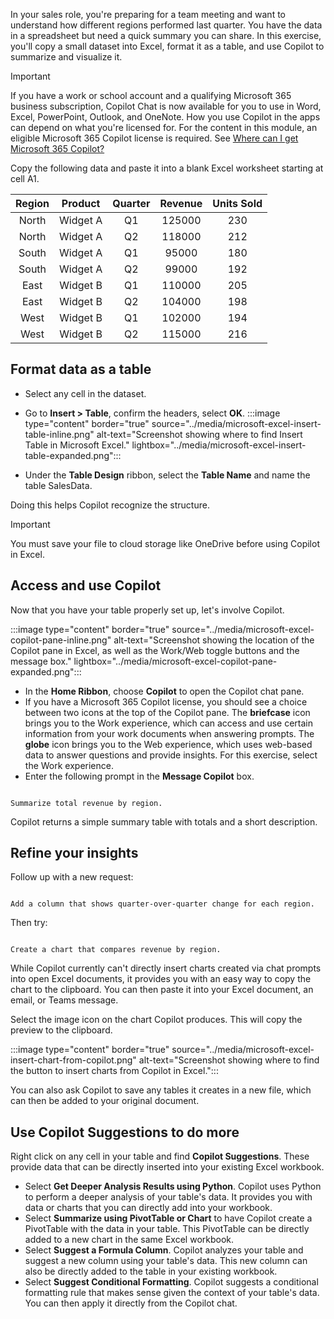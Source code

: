 In your sales role, you're preparing for a team meeting and want to understand how different regions performed last quarter. You have the data in a spreadsheet but need a quick summary you can share. In this exercise, you'll copy a small dataset into Excel, format it as a table, and use Copilot to summarize and visualize it.

>[!IMPORTANT]
> ​​​​​​​If you have a work or school account and a qualifying Microsoft 365 business subscription, Copilot Chat is now available for you to use in Word, Excel, PowerPoint, Outlook, and OneNote. How you use Copilot in the apps can depend on what you're licensed for.
> For the content in this module, an eligible Microsoft 365 Copilot license is required. See [Where can I get Microsoft 365 Copilot?](https://support.microsoft.com/en-us/topic/where-can-i-get-microsoft-copilot-40a622db-6d25-4266-b008-4bbcb55cf52f)

Copy the following data and paste it into a blank Excel worksheet starting at cell A1.

| **Region** | **Product** | **Quarter** | **Revenue** | **Units Sold** |
| :---: | :---: | :---: | :---: | :---: |
| North | Widget A | Q1 | 125000 | 230 |
| North | Widget A | Q2 | 118000 | 212 |
| South | Widget A | Q1 | 95000 | 180 |
| South | Widget A | Q2 | 99000 | 192 |
| East | Widget B | Q1 | 110000 | 205 |
| East | Widget B | Q2 | 104000 | 198 |
| West | Widget B | Q1 | 102000 | 194 |
| West | Widget B | Q2 | 115000 | 216 |

## Format data as a table

- Select any cell in the dataset.
- Go to **Insert > Table**, confirm the headers, select **OK**.
:::image type="content" border="true" source="../media/microsoft-excel-insert-table-inline.png" alt-text="Screenshot showing where to find Insert Table in Microsoft Excel." lightbox="../media/microsoft-excel-insert-table-expanded.png":::

- Under the **Table Design** ribbon, select the **Table Name** and name the table SalesData.

Doing this helps Copilot recognize the structure.

>[!IMPORTANT]
> You must save your file to cloud storage like OneDrive before using Copilot in Excel.

## Access and use Copilot

Now that you have your table properly set up, let's involve Copilot.

:::image type="content" border="true" source="../media/microsoft-excel-copilot-pane-inline.png" alt-text="Screenshot showing the location of the Copilot pane in Excel, as well as the Work/Web toggle buttons and the message box." lightbox="../media/microsoft-excel-copilot-pane-expanded.png":::

- In the **Home Ribbon**, choose **Copilot** to open the Copilot chat pane.
- If you have a Microsoft 365 Copilot license, you should see a choice between two icons at the top of the Copilot pane. The **briefcase** icon brings you to the Work experience, which can access and use certain information from your work documents when answering prompts. The **globe** icon brings you to the Web experience, which uses web-based data to answer questions and provide insights. For this exercise, select the Work experience.
- Enter the following prompt in the **Message Copilot** box.

```copilot-prompt

Summarize total revenue by region.

```

Copilot returns a simple summary table with totals and a short description.

## Refine your insights

Follow up with a new request:

```copilot-prompt

Add a column that shows quarter-over-quarter change for each region.

```

Then try:

```copilot-prompt

Create a chart that compares revenue by region.

```

While Copilot currently can't directly insert charts created via chat prompts into open Excel documents, it provides you with an easy way to copy the chart to the clipboard. You can then paste it into your Excel document, an email, or Teams message.

Select the image icon on the chart Copilot produces. This will copy the preview to the clipboard.

:::image type="content" border="true" source="../media/microsoft-excel-insert-chart-from-copilot.png" alt-text="Screenshot showing where to find the button to insert charts from Copilot in Excel.":::

You can also ask Copilot to save any tables it creates in a new file, which can then be added to your original document.

## Use Copilot Suggestions to do more

Right click on any cell in your table and find **Copilot Suggestions**. These provide data that can be directly inserted into your existing Excel workbook.

- Select **Get Deeper Analysis Results using Python**. Copilot uses Python to perform a deeper analysis of your table's data. It provides you with data or charts that you can directly add into your workbook.
- Select **Summarize using PivotTable or Chart** to have Copilot create a PivotTable with the data in your table. This PivotTable can be directly added to a new chart in the same Excel workbook.
- Select **Suggest a Formula Column**. Copilot analyzes your table and suggest a new column using your table's data. This new column can also be directly added to the table in your existing workbook.
- Select **Suggest Conditional Formatting**. Copilot suggests a conditional formatting rule that makes sense given the context of your table's data. You can then apply it directly from the Copilot chat.
